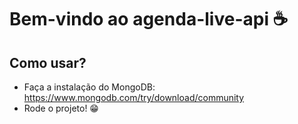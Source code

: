 # Bem-vindo ao agenda-live-api  :coffee:
## Como usar?
- Faça a instalação do MongoDB: https://www.mongodb.com/try/download/community
- Rode o projeto! :grin:
